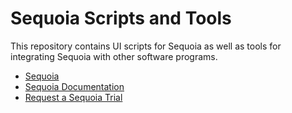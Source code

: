 # Sequoia Scripts and Tools

This repository contains UI scripts for Sequoia as well as tools for integrating Sequoia
with other software programs.

* [Sequoia](http://sequoia.thinkboxsoftware.com/)
* [Sequoia Documentation](http://docs.thinkboxsoftware.com/products/sequoia/1.0/Documentation/)
* [Request a Sequoia Trial](http://www.thinkboxsoftware.com/sales-contact/)
